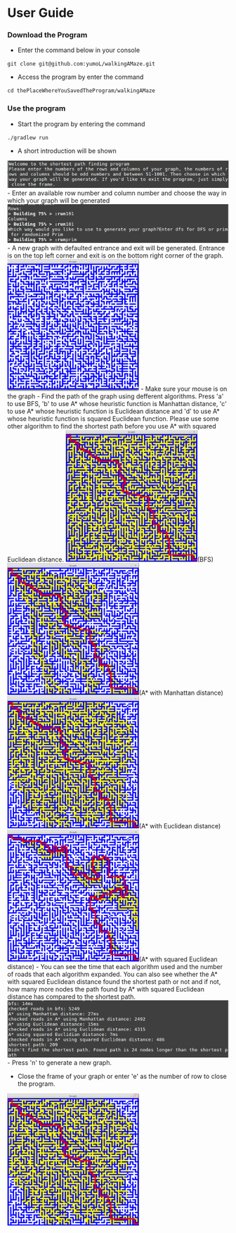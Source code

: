 # User Guide
### Download the Program
- Enter the command below in your console
```
git clone git@github.com:yumoL/walkingAMaze.git
```
- Access the program by enter the command
 ```
cd thePlaceWhereYouSavedTheProgram/walkingAMaze
```

### Use the program
- Start the program by entering the command
```
./gradlew run
```
- A short introduction will be shown
<img src=https://github.com/yumoL/walkingAMaze/blob/master/documentation/pictures/intro.png>
- Enter an available row number and column number and choose the way in which your graph will be generated
<img src="https://github.com/yumoL/walkingAMaze/blob/master/documentation/pictures/generate.png">
- A new graph with defaulted entrance and exit will be generated. Entrance is on the top left corner and exit is on the bottom right corner of the graph.
<img src="https://github.com/yumoL/walkingAMaze/blob/master/documentation/pictures/newGraph.png" width="300" height="300">
- Make sure your mouse is on the graph
- Find the path of the graph using defferent algorithms. Press 'a' to use BFS, 'b' to use A* whose heuristic function is Manhattan distance, 'c' to use A* whose heuristic function is Euclidean distance and 'd' to use A* whose heuristic function is squared Euclidean function. Please use some other algorithm to find the shortest path before you use A* with squared Euclidean distance. 
<img src="https://github.com/yumoL/walkingAMaze/blob/master/documentation/pictures/bfsResult.png" width="300" height="300">(BFS)<img src="https://github.com/yumoL/walkingAMaze/blob/master/documentation/pictures/a*ManhattanResult.png" width="300" height="300">(A* with Manhattan distance)<img src="https://github.com/yumoL/walkingAMaze/blob/master/documentation/pictures/a*EuclideanResult.png" width="300" height="300">(A* with Euclidean distance)<img src="https://github.com/yumoL/walkingAMaze/blob/master/documentation/pictures/a*SquaredEuclideanResult.png" width="300" height="300">(A* with squared Euclidean distance)
- You can see the time that each algorithm used and the number of roads that each algorithm expanded. You can also see whether the A* with squared Euclidean distance found the shortest path or not and if not, how many more nodes the path found by A* with squared Euclidean distance has compared to the shortest path. 
<img src="https://github.com/yumoL/walkingAMaze/blob/master/documentation/pictures/result.png">
- Press 'n' to generate a new graph. 

- Close the frame of your graph or enter 'e' as the number of row to close the program.
<img src="https://github.com/yumoL/walkingAMaze/blob/master/documentation/pictures/close.png" width="300" height="300">
